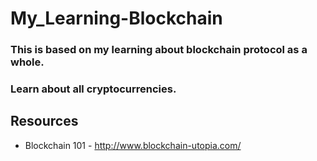 # My_Learning-Blockchain
### This is based on my learning about blockchain protocol as a whole.
### Learn about all cryptocurrencies.

## Resources
* Blockchain 101 - http://www.blockchain-utopia.com/
